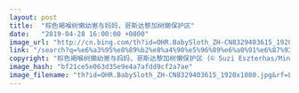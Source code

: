 ```yaml
---
layout: post
title:  "棕色褐喉树懒幼崽与妈妈，哥斯达黎加树懒保护区"
date:   "2019-04-28 16:00:00 +0800"
image_url: "http://cn.bing.com/th?id=OHR.BabySloth_ZH-CN8329403615_1920x1080.jpg&rf=LaDigue_1920x1080.jpg&pid=hp"
link: "/search?q=%e6%a3%95%e8%89%b2%e8%a4%90%e5%96%89%e6%a0%91%e6%87%92&form=hpcapt&mkt=zh-cn"
copyright: "棕色褐喉树懒幼崽与妈妈，哥斯达黎加树懒保护区 (© Suzi Eszterhas/Minden Pictures)"
image_hash: "bf21ce5e063d35e9e4a7afdd9cf2a7ae"
image_filename: "th?id=OHR.BabySloth_ZH-CN8329403615_1920x1080.jpg&rf=LaDigue_1920x1080.jpg&pid=hp"
---
```

